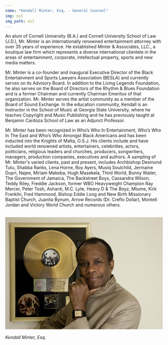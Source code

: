 ```yaml
---
name: "Kendall Minter, Esq. - General Counsel"
img: nil
img_path: nil
---
```


An alum of Cornell University (B.A.) and Cornell University School of Law (J.D.),
Mr. Minter is an internationally renowned entertainment attorney with over 35
years of experience. He established Minter &amp; Associates, LLC., a boutique law
firm which represents a diverse international clientele in the areas of
entertainment, corporate, intellectual property, sports and new media matters.

Mr. Minter is a co-founder and inaugural Executive Director of the Black
Entertainment and Sports Lawyers Association (BESLA) and currently serves on
its Advisory Board. In addition to the Living Legends Foundation, he also serves
on the Board of Directors of the Rhythm &amp; Blues Foundation and is a former
Chairman and currently Chairman Emeritus of that organization. Mr. Minter
serves the artist community as a member of the Board of Sound Exchange. In
the education community, Kendall is an Instructor in the School of Music at
Georgia State University, where he teaches Copyright and Music Publishing and
he has previously taught at Benjamin Cardoza School of Law as an Adjunct
Professor.

Mr. Minter has been recognized in Who’s Who In Entertainment, Who’s Who In
The East and Who’s Who Amongst Black Americans and has been inducted into
the Knights of Malta, O.S.J. His clients include and have included world
renowned artists, entertainers, celebrities, actors, politicians, religious leaders
and churches, producers, songwriters, managers, production companies,
executives and authors. A sampling of Mr. Minter&#39;s varied clients, past and
present, includes Archbishop Desmond Tutu, Shabba Ranks, Lena Horne, Roy
Ayers, Musiq Soulchild, Jermaine Dupri, Najee, Miriam Makeba, Hugh Masekela,
Third World, Bunny Wailer, The Government of Jamaica, The Backstreet Boys,
Cassandra Wilson, Teddy Riley, Freddie Jackson, former WBO Heavyweight
Champion Ray Mercer, Peter Tosh, Ashanti, M.C. Lyte, Heavy D &amp; The Boyz,
Mtume, Kirk Franklin, Fred Hammond, Bishop Eddie Long and New Birth
Missionary Baptist Church, Juanita Bynum, Arrow Records (Dr. Creflo Dollar),
Montell Jordan and Victory World Church and numerous others.

<br>
<img class="center-block" src="../img/board/kendall-minter.jpg">
<p class="text-center"><em>Kendall Minter, Esq.</em></p>
